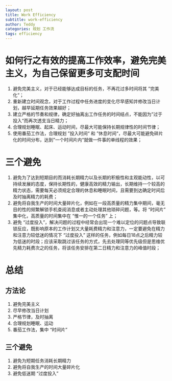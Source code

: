 ```yaml
---
layout: post
title: Work Efficiency
subtitle: work-efficiency 
author: Teddy
categories: 规划 工作流
tags: efficiency
---
```


# 如何行之有效的提高工作效率，避免完美主义，为自己保留更多可支配时间

1. 避免完美主义，对于已经能够达成目标的任务，不再花过多时间将其 ”完美化“；
2. 重新建立时间观念，对于工作过程中任务进度的变化尽早感知并修改当日计划，越早延期任务效果越好；
3. 建立严格的节奏和规律，确定好抽离出工作任务的时间结点，不能因为”过于投入“而再次透支当日精力；
4. 合理规划睡眠、起床、运动时间，尽最大可能保持长期规律性的时间节律；
5. 使用番茄工作法，合理规划 ”投入时间“ 和 ”休息时间“，尽最大可能避免碎片化的时间分布，达到”一个时间片内“就做一件事的单线程的效果；



# 三个避免

1. 避免为了达到短期目的而消耗长期精力以及长期的积极性和主观能动性，以可持续发展的态度，保持长期性的，健康高效的精力输出，长期维持一个较高的精力状态，需要每天必须规定合理的休息和睡眠时间，且需要到达确定时间后及时抽离精力的耗费；
2. 避免将自我生产的时间大量碎片化，例如在一段高质量的精力集中期间，毫无目的性的频繁解锁手机查阅消息或者主动处理其他琐碎问题，等。将 “时间片” 集中化，高质量的时间集中在 “惟一的一个任务” 上；
3. 避免 “过度投入”，解决问题的过程中经常会出现一个难以定位的问题点导致联锁反应，既影响原本的工作计划又大量耗费精力和注意力，一定要避免在精力和注意力较低迷的情况下 “过度投入” 这样的任务，例如每日18点之后精力较为低迷的时段；应该采取跳过该任务的方式，先去处理同等优先级但是思维优先精力耗费次之的任务，将该任务安排在第二日精力和注意力的峰值时段；



# 总结

## 方法论

1. 避免完美主义
2. 尽早修改当日计划
3. 严格节律，及时抽离
4. 合理规划睡眠、运动
5. 番茄工作法，集中 “时间片”

## 三个避免

1. 避免为短期任务消耗长期精力
2. 避免将自我生产的时间大量碎片化
3. 避免低迷期 “过度投入”